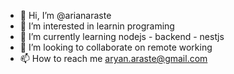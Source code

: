 - 👋 Hi, I’m @arianaraste
- 👀 I’m interested in learnin programing
- 🌱 I’m currently learning nodejs - backend - nestjs
- 💞️ I’m looking to collaborate on remote working
- 📫 How to reach me aryan.araste@gmail.com

<!---
arianaraste/arianaraste is a ✨ special ✨ repository because its `README.md` (this file) appears on your GitHub profile.
You can click the Preview link to take a look at your changes.
--->
